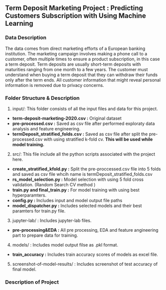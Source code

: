 ## Term Deposit Marketing Project : Predicting Customers Subscription with Using Machine Learning 

### Data Description 

The data comes from direct marketing efforts of a European banking institution. The marketing campaign involves making a phone call to a customer, often multiple times to ensure a product subscription, in this case a term deposit. Term deposits are usually short-term deposits with maturities ranging from one month to a few years. The customer must understand when buying a term deposit that they can withdraw their funds only after the term ends. All customer information that might reveal personal information is removed due to privacy concerns.

### Folder Structure & Description

1. input/:  This folder consists of all the input files and data for this project.

 - **term-deposit-marketing-2020.csv :** Original dataset
 - **pre-processed.csv :** Saved as csv file after performed exploraty data analysis and feature engineering.
 - **termDeposit_stratified_folds.csv :** Saved as csv file after split the pre-processed.csv with using stratified k-fold cv. **This will be used while model training.**

2. src/: This file include all the python scripts associated with the project here.

 - **create_stratified_kfold.py :** Split the pre-proccessed.csv file into 5 folds and saved as csv file whcih name is termDeposit_stratified_folds.csv
 - **rs_model_selection.py :** Model selection with using 5 fold cross validation. (Random Search CV method )
 - **train.py and final_train.py :** For model training with using best hyperparamters.
 - **config.py :** Includes input and model output file paths
 - **model_dispatcher.py :** Includes selected models and their best paramters for train.py file. 

3. jupyter-lab/ : Includes jupyter-lab files.

 - **pre-processing&EDA :** All pre processing, EDA and feature angineering part to prepare data for training.

4. models/ : Includes model output filse as .pkl format.

  - **train_accuracy :** Includes train accuracy scores of models as excel file.
    
5. screenshot-of-model-results/ : Includes screenshot of test accuracy of final model.

### Description of Project 


